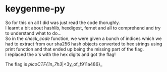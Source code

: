 # keygenme-py  
So for this on all I did was just read the code thorughly.  
I learnt a bit about hashlib, hexdigest, fernet and all to comprehend and try to understand what to do...  
So in the *check_code* function, we were given a bunch of indices which we had to extract from our sha256 hash objects converted to hex strings using print function and that ended up being the missing part of the flag.  
I replaced the x's with the hex digits and got the flag!  

The flag is _picoCTF{1n_7h3_|<3y_of_f911a486}_  
